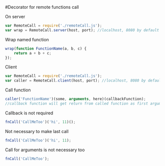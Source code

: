 #Decorator for remote functions call

On server
```javascript
var RemoteCall = require('./remoteCall.js');
var wrap = RemoteCall.server(host, port); //localhost, 8080 by default
```

Wrap named function
```javascript
wrap(function FunctionName(a, b, c) {
    return a + b + c;
});
```

Client
```javascript
var RemoteCall = require('./remoteCall.js');
var caller = RemoteCall.client(host, port); //localhost, 8080 by default
```

Call function
```javascript
caller('FunctionName')(some, arguments, here)(callbackFunction);
//callback function will get return from called function as first argument
```

Callback is not required
```javascript
fnCall('CallMeToo')('hi', 11)();
```

Not necessary to make last call
```javascript
fnCall('CallMeToo')('hi', 11);
```

Call for arguments is not necessary too
```javascript
fnCall('CallMeToo');
```